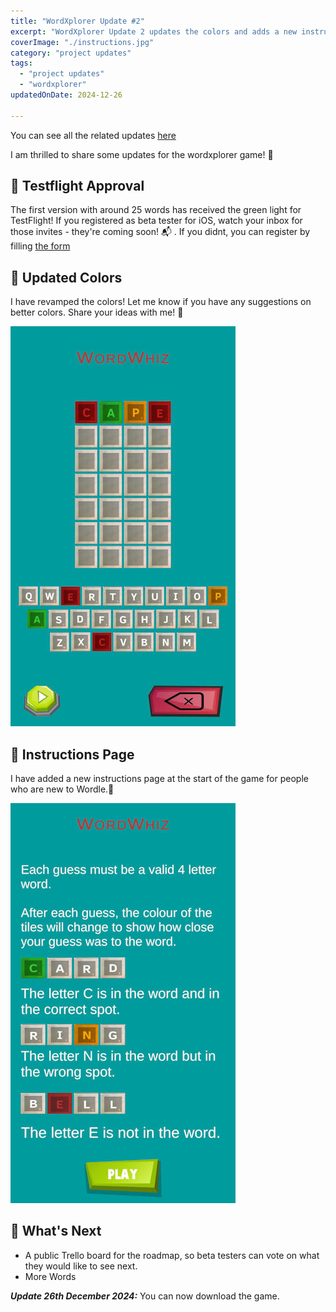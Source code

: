 ```yaml
---
title: "WordXplorer Update #2"
excerpt: "WordXplorer Update 2 updates the colors and adds a new instruction page"
coverImage: "./instructions.jpg"
category: "project updates"
tags:
  - "project updates"
  - "wordxplorer"
updatedOnDate: 2024-12-26

---
```


You can see all the related updates [here](/tags/wordxplorer)

I am thrilled to share some updates for the wordxplorer game! 🎉

## 🚀 Testflight Approval

The first version with around 25 words has received the green light for TestFlight! If you registered as beta tester for iOS, watch your inbox for those invites - they're coming soon! 📬 . If you didnt, you can register by filling [the form](https://tally.so/r/wverVQ)

## 🌈 Updated Colors

I have revamped the colors! Let me know if you have any suggestions on better colors. Share your ideas with me! 🎨

![Updated Colors](./updated_colors.jpg)

## 📜 Instructions Page

I have added a new instructions page at the start of the game for people who are new to Wordle.📘

![Instructions](./instructions.jpg)

## 🔮 What's Next

- A public Trello board for the roadmap, so beta testers can vote on what they would like to see next.
- More Words

**_Update 26th December 2024:_** You can now download the game.

<?# AppStoreBadges LinkText="Get WordXplorer" AppStoreLinkUrl="wordxplorer-guess-the-word/id6504664783" /?>